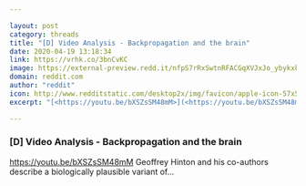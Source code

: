 ```yaml
---

layout: post
category: threads
title: "[D] Video Analysis - Backpropagation and the brain"
date: 2020-04-19 13:18:34
link: https://vrhk.co/3bnCvKC
image: https://external-preview.redd.it/nfpS7rRxSwtnRFACGqXVJxJo_ybykxkqPPMbatTVeos.jpg?width=480&height=251.308900524&auto=webp&crop=480:251.308900524,smart&s=a8f3d78b270827dc38041bc5d4673e723568509c
domain: reddit.com
author: "reddit"
icon: http://www.redditstatic.com/desktop2x/img/favicon/apple-icon-57x57.png
excerpt: "[<https://youtu.be/bXSZsSM48mM>](<https://youtu.be/bXSZsSM48mM>) Geoffrey Hinton and his co-authors describe a biologically plausible variant of..."

---
```


### [D] Video Analysis - Backpropagation and the brain

[<https://youtu.be/bXSZsSM48mM>](<https://youtu.be/bXSZsSM48mM>) Geoffrey Hinton and his co-authors describe a biologically plausible variant of...